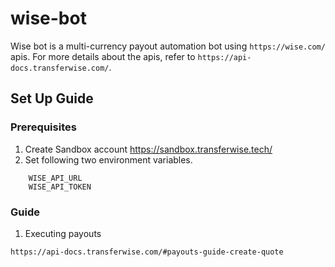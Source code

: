 # wise-bot

Wise bot is a multi-currency payout automation bot using `https://wise.com/` apis.
For more details about the apis, refer to `https://api-docs.transferwise.com/`.

## Set Up Guide

### Prerequisites

1. Create Sandbox account https://sandbox.transferwise.tech/
2. Set following two environment variables.
    
```shell
    WISE_API_URL
    WISE_API_TOKEN
```

### Guide

1. Executing payouts

```shell
https://api-docs.transferwise.com/#payouts-guide-create-quote
```
